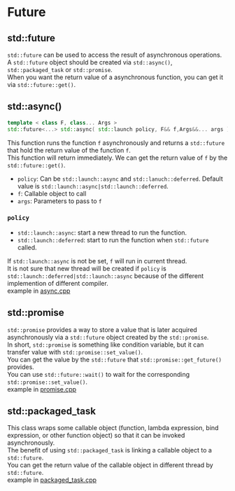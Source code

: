 # Future  
## std::future  
`std::future` can be used to access the result of asynchronous operations.  
A `std::future` object should be created via `std::async()`, `std::packaged_task` or `std::promise`.  
When you want the return value of a asynchronous function, you can get it via `std::future::get()`.  

## std::async()  
```c++
template < class F, class... Args >
std::future<...> std::async( std::launch policy, F&& f,Args&&... args )
```
This function runs the function `f` asynchronously and returns a `std::future` that hold the return value of the function `f`.  
This function will return immediately. We can get the return value of `f` by the `std::future::get()`.  
- `policy`: Can be `std::launch::async` and `std::lanuch::deferred`. Default value is `std::launch::async|std::launch::deferred`.  
- `f`: Callable object to call  
- `args`: Parameters to pass to `f`  

### `policy`
- `std::launch::async`: start a new thread to run the function.  
- `std::launch::deferred`: start to run the function when `std::future` called.  

If `std::launch::async` is not be set, `f` will run in current thread.  
It is not sure that new thread will be created if `policy` is `std::launch::deferred|std::launch::async` because of the different implemention of different compiler.  
example in [async.cpp](async.cpp)  

## std::promise  
`std::promise` provides a way to store a value that is later acquired asynchronously via a `std::future` object created by the `std::promise`.  
In short, `std::promise` is something like condition variable, but it can transfer value with `std::promise::set_value()`.  
You can get the value by the `std::future` that `std::promise::get_future()` provides.  
You can use `std::future::wait()` to wait for the corresponding `std::promise::set_value()`.  
example in [promise.cpp](promise.cpp)
## std::packaged_task  
This class wraps some callable object (function, lambda expression, bind expression, or other function object) so that it can be invoked asynchronously.  
The benefit of using `std::packaged_task` is linking a callable object to a `std::future`.  
You can get the return value of the callable object in different thread by `std::future`.  
example in [packaged_task.cpp](packaged_task.cpp)
